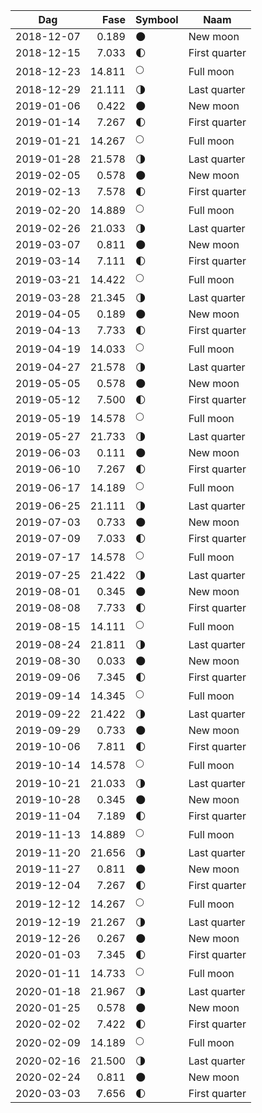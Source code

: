 Dag        | Fase   | Symbool | Naam
-----------|-------:|---|---
2018-12-07 |  0.189 | 🌑 | New moon
2018-12-15 |  7.033 | 🌓 | First quarter
2018-12-23 | 14.811 | 🌕 | Full moon
2018-12-29 | 21.111 | 🌗 | Last quarter
2019-01-06 |  0.422 | 🌑 | New moon
2019-01-14 |  7.267 | 🌓 | First quarter
2019-01-21 | 14.267 | 🌕 | Full moon
2019-01-28 | 21.578 | 🌗 | Last quarter
2019-02-05 |  0.578 | 🌑 | New moon
2019-02-13 |  7.578 | 🌓 | First quarter
2019-02-20 | 14.889 | 🌕 | Full moon
2019-02-26 | 21.033 | 🌗 | Last quarter
2019-03-07 |  0.811 | 🌑 | New moon
2019-03-14 |  7.111 | 🌓 | First quarter
2019-03-21 | 14.422 | 🌕 | Full moon
2019-03-28 | 21.345 | 🌗 | Last quarter
2019-04-05 |  0.189 | 🌑 | New moon
2019-04-13 |  7.733 | 🌓 | First quarter
2019-04-19 | 14.033 | 🌕 | Full moon
2019-04-27 | 21.578 | 🌗 | Last quarter
2019-05-05 |  0.578 | 🌑 | New moon
2019-05-12 |  7.500 | 🌓 | First quarter
2019-05-19 | 14.578 | 🌕 | Full moon
2019-05-27 | 21.733 | 🌗 | Last quarter
2019-06-03 |  0.111 | 🌑 | New moon
2019-06-10 |  7.267 | 🌓 | First quarter
2019-06-17 | 14.189 | 🌕 | Full moon
2019-06-25 | 21.111 | 🌗 | Last quarter
2019-07-03 |  0.733 | 🌑 | New moon
2019-07-09 |  7.033 | 🌓 | First quarter
2019-07-17 | 14.578 | 🌕 | Full moon
2019-07-25 | 21.422 | 🌗 | Last quarter
2019-08-01 |  0.345 | 🌑 | New moon
2019-08-08 |  7.733 | 🌓 | First quarter
2019-08-15 | 14.111 | 🌕 | Full moon
2019-08-24 | 21.811 | 🌗 | Last quarter
2019-08-30 |  0.033 | 🌑 | New moon
2019-09-06 |  7.345 | 🌓 | First quarter
2019-09-14 | 14.345 | 🌕 | Full moon
2019-09-22 | 21.422 | 🌗 | Last quarter
2019-09-29 |  0.733 | 🌑 | New moon
2019-10-06 |  7.811 | 🌓 | First quarter
2019-10-14 | 14.578 | 🌕 | Full moon
2019-10-21 | 21.033 | 🌗 | Last quarter
2019-10-28 |  0.345 | 🌑 | New moon
2019-11-04 |  7.189 | 🌓 | First quarter
2019-11-13 | 14.889 | 🌕 | Full moon
2019-11-20 | 21.656 | 🌗 | Last quarter
2019-11-27 |  0.811 | 🌑 | New moon
2019-12-04 |  7.267 | 🌓 | First quarter
2019-12-12 | 14.267 | 🌕 | Full moon
2019-12-19 | 21.267 | 🌗 | Last quarter
2019-12-26 |  0.267 | 🌑 | New moon
2020-01-03 |  7.345 | 🌓 | First quarter
2020-01-11 | 14.733 | 🌕 | Full moon
2020-01-18 | 21.967 | 🌗 | Last quarter
2020-01-25 |  0.578 | 🌑 | New moon
2020-02-02 |  7.422 | 🌓 | First quarter
2020-02-09 | 14.189 | 🌕 | Full moon
2020-02-16 | 21.500 | 🌗 | Last quarter
2020-02-24 |  0.811 | 🌑 | New moon
2020-03-03 |  7.656 | 🌓 | First quarter
